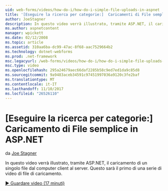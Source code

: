 ```yaml
---
uid: web-forms/videos/how-do-i/how-do-i-simple-file-uploads-in-aspnet
title: '[Eseguire la ricerca per categorie:]  Caricamenti di File semplice in ASP.NET | Documenti Microsoft'
author: JoeStagner
description: In questo video verrà illustrato, tramite ASP.NET, il caricamento di un singolo file dal computer client al server. Questo sarà il primo di una serie di caricamento...
ms.author: aspnetcontent
manager: wpickett
ms.date: 02/12/2008
ms.topic: article
ms.assetid: 310aa6ba-dc99-47ac-8f68-aac7529664b2
ms.technology: dotnet-webforms
ms.prod: .net-framework
msc.legacyurl: /web-forms/videos/how-do-i/how-do-i-simple-file-uploads-in-aspnet
msc.type: video
ms.openlocfilehash: 295a24679aec66daf2285b58c9ed7ed1da9c85d8
ms.sourcegitcommit: 9a9483aceb34591c97451997036a9120c3fe2baf
ms.translationtype: MT
ms.contentlocale: it-IT
ms.lasthandoff: 11/10/2017
ms.locfileid: "26526110"
---
```

<a name="how-do-i--simple-file-uploads-in-aspnet"></a>[Eseguire la ricerca per categorie:]  Caricamento di File semplice in ASP.NET
====================
da [Joe Stagner](https://github.com/JoeStagner)

In questo video verrà illustrato, tramite ASP.NET, il caricamento di un singolo file dal computer client al server. Questo sarà il primo di una serie di video di file di caricamento.

[&#9654; Guardare video (17 minuti)](https://channel9.msdn.com/Blogs/ASP-NET-Site-Videos/how-do-i-simple-file-uploads-in-aspnet)
